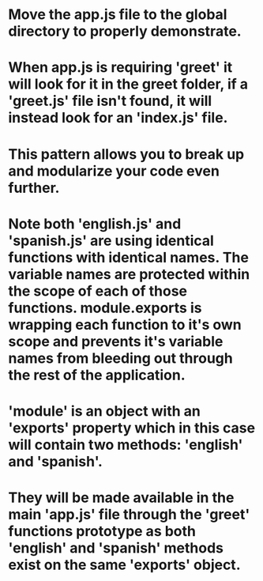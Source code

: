 # Move the app.js file to the global directory to properly demonstrate.

# When app.js is requiring 'greet' it will look for it in the greet folder, if a 'greet.js' file isn't found, it will instead look for an 'index.js' file.

# This pattern allows you to break up and modularize your code even further.

# Note both 'english.js' and 'spanish.js' are using identical functions with identical names. The variable names are protected within the scope of each of those functions. module.exports is wrapping each function to it's own scope and prevents it's variable names from bleeding out through the rest of the application.

# 'module' is an object with an 'exports' property which in this case will contain two methods: 'english' and 'spanish'.

# They will be made available in the main 'app.js' file through the 'greet' functions prototype as both 'english' and 'spanish' methods exist on the same 'exports' object.
